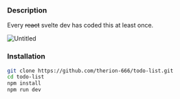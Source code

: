 ### Description

Every ~~react~~ svelte dev has coded this at least once.

![Untitled](https://user-images.githubusercontent.com/63806195/169410817-d74191bb-3a4d-42b7-9df9-c574d507ffc6.png)

### Installation
```bash
git clone https://github.com/therion-666/todo-list.git
cd todo-list
npm install
npm run dev
```
